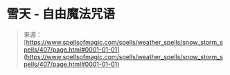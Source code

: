 <!--yml

category: 未分类

date: 2024-06-12 18:33:07

-->

# 雪天 - 自由魔法咒语

> 来源：[https://www.spellsofmagic.com/spells/weather_spells/snow_storm_spells/407/page.html#0001-01-01](https://www.spellsofmagic.com/spells/weather_spells/snow_storm_spells/407/page.html#0001-01-01)
